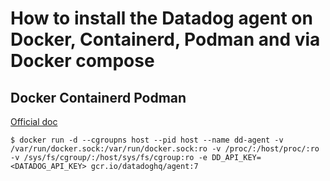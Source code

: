 # How to install the Datadog agent on Docker, Containerd, Podman and via Docker compose

Docker Containerd Podman
--------
[Official doc](https://docs.datadoghq.com/containers/docker/?tab=standard)

```
$ docker run -d --cgroupns host --pid host --name dd-agent -v /var/run/docker.sock:/var/run/docker.sock:ro -v /proc/:/host/proc/:ro -v /sys/fs/cgroup/:/host/sys/fs/cgroup:ro -e DD_API_KEY=<DATADOG_API_KEY> gcr.io/datadoghq/agent:7
```
